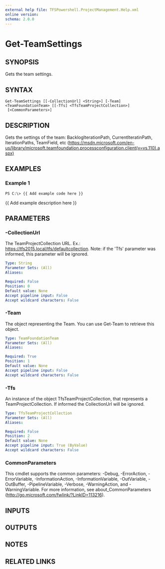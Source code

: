 ```yaml
---
external help file: TFSPowershell.ProjectManagement.Help.xml
online version: 
schema: 2.0.0
---
```


# Get-TeamSettings

## SYNOPSIS
Gets the team settings.

## SYNTAX

```
Get-TeamSettings [[-CollectionUrl] <String>] [-Team] <TeamFoundationTeam> [[-Tfs] <TfsTeamProjectCollection>]
 [<CommonParameters>]
```

## DESCRIPTION
Gets the settings of the team: BacklogIterationPath, CurrentIteratinPath, IterationPaths, TeamField, etc (https://msdn.microsoft.com/en-us/library/microsoft.teamfoundation.processconfiguration.client(v=vs.110).aspx)

## EXAMPLES

### Example 1
```
PS C:\> {{ Add example code here }}
```

{{ Add example description here }}

## PARAMETERS

### -CollectionUrl
The TeamProjectCollection URL.
Ex.: https://tfs2015.local/tfs/defaultcollection. 
Note: if the 'Tfs' parameter was informed, this parameter will be ignored.

```yaml
Type: String
Parameter Sets: (All)
Aliases: 

Required: False
Position: 0
Default value: None
Accept pipeline input: False
Accept wildcard characters: False
```

### -Team
The object representing the Team.
You can use Get-Team to retrieve this object.

```yaml
Type: TeamFoundationTeam
Parameter Sets: (All)
Aliases: 

Required: True
Position: 1
Default value: None
Accept pipeline input: False
Accept wildcard characters: False
```

### -Tfs
An instance of the object TfsTeamProjectCollection, that represents a TeamProjectCollection.
If informed the CollectionUrl will be ignored.

```yaml
Type: TfsTeamProjectCollection
Parameter Sets: (All)
Aliases: 

Required: False
Position: 2
Default value: None
Accept pipeline input: True (ByValue)
Accept wildcard characters: False
```

### CommonParameters
This cmdlet supports the common parameters: -Debug, -ErrorAction, -ErrorVariable, -InformationAction, -InformationVariable, -OutVariable, -OutBuffer, -PipelineVariable, -Verbose, -WarningAction, and -WarningVariable. For more information, see about_CommonParameters (http://go.microsoft.com/fwlink/?LinkID=113216).

## INPUTS

## OUTPUTS

## NOTES

## RELATED LINKS

